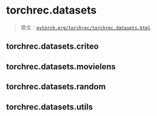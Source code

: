 # torchrec.datasets

> 原文：[`pytorch.org/torchrec/torchrec.datasets.html`](https://pytorch.org/torchrec/torchrec.datasets.html)

## torchrec.datasets.criteo

## torchrec.datasets.movielens

## torchrec.datasets.random

## torchrec.datasets.utils
